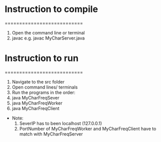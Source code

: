 # Instruction to compile 
===========================
1. Open the command line or terminal 
2. javac <file that has been modified> e.g. javac MyCharServer.java



# Instruction to run 
===========================
1. Navigate to the src folder
2. Open command lines/ terminals
3. Run the programs in the order:
  1. java MyCharFreqSever <PortNumber> <NumWorker>
  2. java MyCharFreqWorker <ServerIP> <PortNumber>
  3. java MyCharFreqClient <ServerIP> <PortNumber>

  * Note:
    1. SeverIP has to been localhost (127.0.0.1)
    2. PortNumber of MyCharFreqWorker and MyCharFreqClient have to match with  MyCharFreqServer


